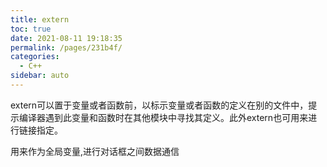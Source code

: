 ```yaml
---
title: extern
toc: true
date: 2021-08-11 19:18:35
permalink: /pages/231b4f/
categories:
  - C++
sidebar: auto
---
```


extern可以置于变量或者函数前，以标示变量或者函数的定义在别的文件中，提示编译器遇到此变量和函数时在其他模块中寻找其定义。此外extern也可用来进行链接指定。

用来作为全局变量,进行对话框之间数据通信
